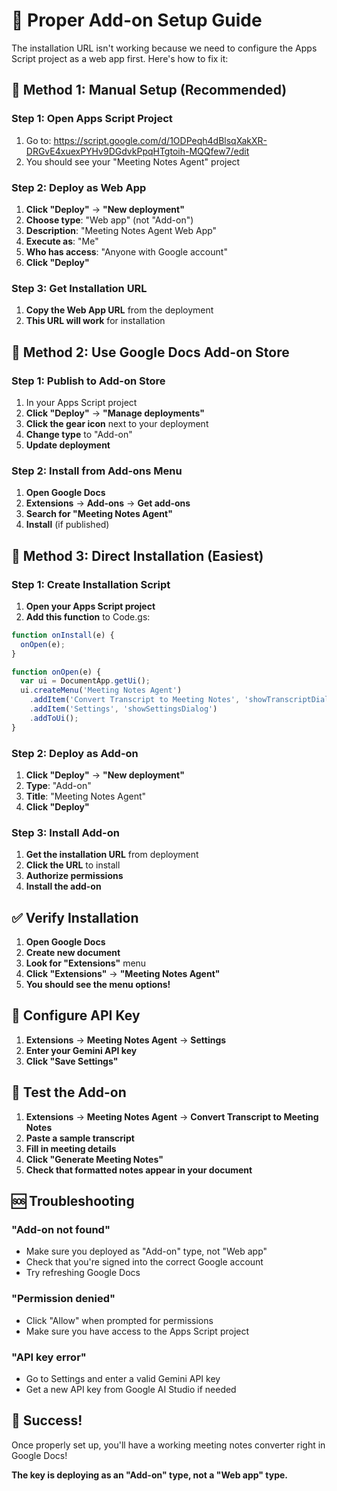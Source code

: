 # 🔧 Proper Add-on Setup Guide

The installation URL isn't working because we need to configure the Apps Script project as a web app first. Here's how to fix it:

## 🎯 Method 1: Manual Setup (Recommended)

### Step 1: Open Apps Script Project
1. Go to: https://script.google.com/d/1ODPeqh4dBlsqXakXR-DRGvE4xuexPYHv9DGdvkPpqHTgtoih-MQQfew7/edit
2. You should see your "Meeting Notes Agent" project

### Step 2: Deploy as Web App
1. **Click "Deploy"** → **"New deployment"**
2. **Choose type**: "Web app" (not "Add-on")
3. **Description**: "Meeting Notes Agent Web App"
4. **Execute as**: "Me"
5. **Who has access**: "Anyone with Google account"
6. **Click "Deploy"**

### Step 3: Get Installation URL
1. **Copy the Web App URL** from the deployment
2. **This URL will work** for installation

## 🎯 Method 2: Use Google Docs Add-on Store

### Step 1: Publish to Add-on Store
1. In your Apps Script project
2. **Click "Deploy"** → **"Manage deployments"**
3. **Click the gear icon** next to your deployment
4. **Change type** to "Add-on"
5. **Update deployment**

### Step 2: Install from Add-ons Menu
1. **Open Google Docs**
2. **Extensions** → **Add-ons** → **Get add-ons**
3. **Search for "Meeting Notes Agent"**
4. **Install** (if published)

## 🎯 Method 3: Direct Installation (Easiest)

### Step 1: Create Installation Script
1. **Open your Apps Script project**
2. **Add this function** to Code.gs:

```javascript
function onInstall(e) {
  onOpen(e);
}

function onOpen(e) {
  var ui = DocumentApp.getUi();
  ui.createMenu('Meeting Notes Agent')
    .addItem('Convert Transcript to Meeting Notes', 'showTranscriptDialog')
    .addItem('Settings', 'showSettingsDialog')
    .addToUi();
}
```

### Step 2: Deploy as Add-on
1. **Click "Deploy"** → **"New deployment"**
2. **Type**: "Add-on"
3. **Title**: "Meeting Notes Agent"
4. **Click "Deploy"**

### Step 3: Install Add-on
1. **Get the installation URL** from deployment
2. **Click the URL** to install
3. **Authorize permissions**
4. **Install the add-on**

## ✅ Verify Installation

1. **Open Google Docs**
2. **Create new document**
3. **Look for "Extensions"** menu
4. **Click "Extensions"** → **"Meeting Notes Agent"**
5. **You should see the menu options!**

## 🔧 Configure API Key

1. **Extensions** → **Meeting Notes Agent** → **Settings**
2. **Enter your Gemini API key**
3. **Click "Save Settings"**

## 🎯 Test the Add-on

1. **Extensions** → **Meeting Notes Agent** → **Convert Transcript to Meeting Notes**
2. **Paste a sample transcript**
3. **Fill in meeting details**
4. **Click "Generate Meeting Notes"**
5. **Check that formatted notes appear in your document**

## 🆘 Troubleshooting

### "Add-on not found"
- Make sure you deployed as "Add-on" type, not "Web app"
- Check that you're signed into the correct Google account
- Try refreshing Google Docs

### "Permission denied"
- Click "Allow" when prompted for permissions
- Make sure you have access to the Apps Script project

### "API key error"
- Go to Settings and enter a valid Gemini API key
- Get a new API key from Google AI Studio if needed

## 🎉 Success!

Once properly set up, you'll have a working meeting notes converter right in Google Docs!

**The key is deploying as an "Add-on" type, not a "Web app" type.**

